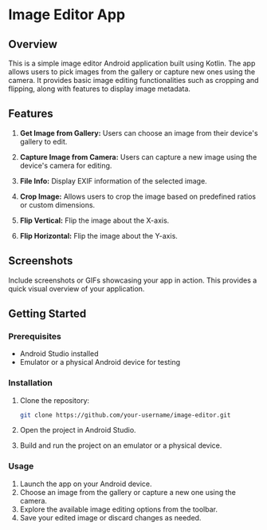# Image Editor App

## Overview

This is a simple image editor Android application built using Kotlin. The app allows users to pick images from the gallery or capture new ones using the camera. It provides basic image editing functionalities such as cropping and flipping, along with features to display image metadata.

## Features

1. **Get Image from Gallery:** Users can choose an image from their device's gallery to edit.

2. **Capture Image from Camera:** Users can capture a new image using the device's camera for editing.

3. **File Info:** Display EXIF information of the selected image.

4. **Crop Image:** Allows users to crop the image based on predefined ratios or custom dimensions.

5. **Flip Vertical:** Flip the image about the X-axis.

6. **Flip Horizontal:** Flip the image about the Y-axis.

## Screenshots

Include screenshots or GIFs showcasing your app in action. This provides a quick visual overview of your application.

## Getting Started

### Prerequisites

- Android Studio installed
- Emulator or a physical Android device for testing

### Installation

1. Clone the repository:

   ```bash
   git clone https://github.com/your-username/image-editor.git
2. Open the project in Android Studio.
3. Build and run the project on an emulator or a physical device.

### Usage
1. Launch the app on your Android device.
2. Choose an image from the gallery or capture a new one using the camera.
3. Explore the available image editing options from the toolbar.
4. Save your edited image or discard changes as needed.

